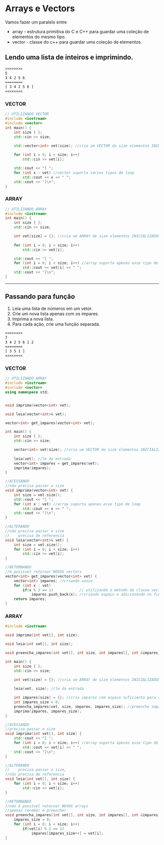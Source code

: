 # Arrays e Vectors

Vamos fazer um paralelo entre 
- array - estrutura primitiva do C e C++ para guardar uma coleção de elementos do mesmo tipo.
- vector - classe do c++ para guardar uma coleção de elementos.

## Lendo uma lista de inteiros e imprimindo.

```txt
>>>>>>>>
5
3 4 2 5 6
========
[ 3 4 2 5 6 ]
<<<<<<<<
```

### VECTOR

[](save)[](vec2.cpp)
```cpp
// UTILIZANDO VECTOR
#include <iostream>
#include <vector>
int main() {
    int size { };
    std::cin >> size;

    std::vector<int> vet(size); //cria um VECTOR de size elementos INICIALIZADOS com 0
    
    for (int i = 0; i < size; i++)
        std::cin >> vet[i];

    std::cout << "[ "; 
    for (int x : vet) //vector suporta vários tipos de loop
        std::cout << x << " ";
    std::cout << "]\n";
}
```
[](save)

### ARRAY

[](save)[](vec1.cpp)
```cpp
// UTILIZANDO ARRAY
#include <iostream>
int main() {
    int size { };
    std::cin >> size;

    int vet[size] = {}; //cria um ARRAY de size elementos INICIALIZADOS com 0
    
    for (int i = 0; i < size; i++)
        std::cin >> vet[i];

    std::cout << "[ "; 
    for (int i = 0; i < size; i++) //array suporta apenas esse tipo de loop
        std::cout << vet[i] << " ";
    std::cout << "]\n";
}
```
[](save)



___
## Passando para função


1. Leia uma lista de números em um vetor.
2. Crie um nova lista apenas com os impares.
3. Imprima a nova lista.
4. Para cada ação, crie uma função separada.

```txt
>>>>>>>>
7
3 4 2 5 6 1 2
========
[ 3 5 1 ]
<<<<<<<<
```

### VECTOR

[](save)[](impares2.cpp)
```cpp
// UTILIZANDO ARRAY
#include <iostream>
#include <vector>
using namespace std;


void imprima(vector<int> vet);

void leia(vector<int>& vet);

vector<int> get_impares(vector<int> vet);

int main() {
    int size { };
    std::cin >> size;

    vector<int> vet(size); //cria um VECTOR de size elementos INICIALIZADOS com 0
    
    leia(vet); //le da entrada
    vector<int> impares = get_impares(vet);
    imprima(impares);
}

//ACESSANDO
//não precisa passar o size
void imprima(vector<int> vet) {
    int size = vet.size();
    std::cout << "[ "; 
    for (int x : vet) //array suporta apenas esse tipo de loop
        std::cout << x << " ";
    std::cout << "]\n";
}

//ALTERANDO
//não precisa passar o size
//    precisa de referencia
void leia(vector<int>& vet) {
    int size = vet.size();
    for (int i = 0; i < size; i++)
        std::cin >> vet[i];
}

//RETORNANDO
//é possível retornar NOVOS vectors
vector<int> get_impares(vector<int> vet) {
    vector<int> impares; //criando vazio
    for (int x : vet)
        if(x % 2 == 1)            // utilizando o método da classe vector
            impares.push_back(x); //criando espaço e adicionando no final
    return impares;
}

```
[](save)

### ARRAY

[](save)[](impares1.cpp)
```cpp
#include <iostream>

void imprima(int vet[], int size);

void leia(int vet[], int size);

void preencha_impares(int vet[], int size, int impares[], int &impares_size);

int main() {
    int size { };
    std::cin >> size;

    int vet[size] = {}; //cria um ARRAY de size elementos INICIALIZADOS com 0
    
    leia(vet, size); //le da entrada

    int impares[size] = {}; //cria impares com espaco suficienta para caber
    int impares_size = 0;
    preencha_impares(vet, size, impares, impares_size); //preenche impares
    imprima(impares, impares_size);
}

//ACESSANDO
//precisa passar o size
void imprima(int vet[], int size) {
    std::cout << "[ "; 
    for (int i = 0; i < size; i++) //array suporta apenas esse tipo de loop
        std::cout << vet[i] << " ";
    std::cout << "]\n";
}

//ALTERANDO
//    precisa passar o size, 
//não precisa de referencia
void leia(int vet[], int size) {
    for (int i = 0; i < size; i++)
        std::cin >> vet[i];
}

//RETORNANDO
//não é possível retornar NOVOS arrays
//apenas receber e preencher
void preencha_impares(int vet[], int size, int impares[], int &impares_size) {
    impares_size = 0;
    for (int i = 0; i < size; i++)
        if(vet[i] % 2 == 1)
            impares[impares_size++] = vet[i];
}
```
[](save)



